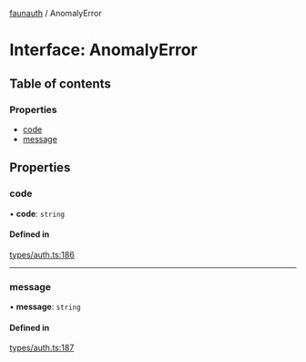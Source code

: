 [faunauth](../index.md) / AnomalyError

# Interface: AnomalyError

## Table of contents

### Properties

- [code](AnomalyError.md#code)
- [message](AnomalyError.md#message)

## Properties

### code

• **code**: `string`

#### Defined in

[types/auth.ts:186](https://github.com/alexnitta/faunauth/blob/d9bf6c1/src/types/auth.ts#L186)

___

### message

• **message**: `string`

#### Defined in

[types/auth.ts:187](https://github.com/alexnitta/faunauth/blob/d9bf6c1/src/types/auth.ts#L187)
